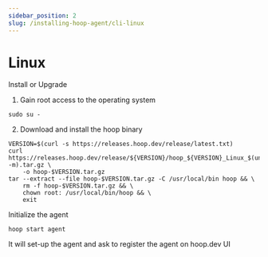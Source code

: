 ```yaml
---
sidebar_position: 2
slug: /installing-hoop-agent/cli-linux
---
```


# Linux

Install or Upgrade

1. Gain root access to the operating system

```shell
sudo su -
```

2. Download and install the hoop binary

```shell
VERSION=$(curl -s https://releases.hoop.dev/release/latest.txt)
curl https://releases.hoop.dev/release/${VERSION}/hoop_${VERSION}_Linux_$(uname -m).tar.gz \
    -o hoop-$VERSION.tar.gz
tar --extract --file hoop-$VERSION.tar.gz -C /usr/local/bin hoop && \
    rm -f hoop-$VERSION.tar.gz && \
    chown root: /usr/local/bin/hoop && \
    exit
```

Initialize the agent

```shell
hoop start agent
```

It will set-up the agent and ask to register the agent on hoop.dev UI

